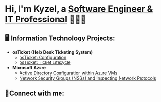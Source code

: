 <h1>Hi, I'm Kyzel, a <a href="https://linkedin.com/in/Josh"> Software Engineer & IT Professional</a> 👨🏽‍💻</h1>

<h2>🖥️ Information Technology Projects:</h2>

- <b>osTicket (Help Desk Ticketing System)</b>
  - [osTicket: Configuration](https://github.com/kriversmims/osticket-config)
  - [osTicket: Ticket Lifecycle](https://github.com/kriversmims/ticket-lifecycle)
- <b>Microsoft Azure</b>
  - [Active Directory Configuration within Azure VMs](https://github.com/kriversmims/configure-ad)
  - [Network Security Groups (NSGs) and Inspecting Network Protocols](https://github.com/kriversmims/azure-network-protocols)

<h2>🤳Connect with me:</h2>
